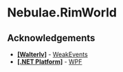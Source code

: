 # Nebulae.RimWorld

## Acknowledgements

- [__[Walterlv]__](https://github.com/walterlv) - [WeakEvents](https://github.com/walterlv/Walterlv.Packages/tree/master/src/Utils/Walterlv.WeakEvents)
- [__[.NET Platform]__](https://github.com/dotnet) - [WPF](https://github.com/dotnet/wpf)